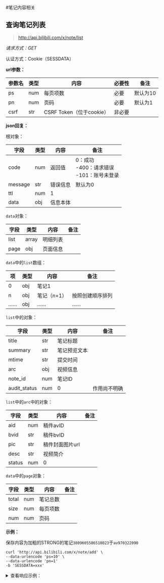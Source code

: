 #笔记内容相关

## 查询笔记列表

> http://api.bilibili.com/x/note/list

*请求方式：GET*

认证方式：Cookie（SESSDATA）

**url参数：**

| 参数名  | 类型 | 内容         | 必要性      | 备注                                                    |
| ------- | ---- | ------------ | ----------- | ------------------------------------------------------- |
| ps      | num  | 每页项数     | 必要        | 默认为10                                                |
| pn      | num  | 页码         | 必要        | 默认为1                                                 |
| csrf    | str  | CSRF Token（位于cookie） | 非必要   |                                                |

**json回复：**

根对象：

| 字段    | 类型 | 内容     | 备注                                                |
| ------- | ---- | -------- | --------------------------------------------------- |
| code    | num  | 返回值   | 0：成功<br />-400：请求错误<br />-101：账号未登录   |
| message | str  | 错误信息 | 默认为0                                             |
| ttl     | num  | 1        |                                                     |
| data    | obj  | 信息本体 |                                                     |

`data`对象：

| 字段       | 类型  | 内容     | 备注         |
| ---------- | ----- | -------- | ------------ |
| list       | array | 明细列表 |              |
| page       | obj   | 页面信息 |              |

`data`中的`list`数组：

| 项   | 类型 | 内容        | 备注             |
| ---- | ---- | ----------- | ---------------- |
| 0    | obj  | 笔记1       |                  |
| n    | obj  | 笔记（n+1） | 按照创建顺序排列 |
| ……   | obj  | ……          | ……               |

`list`中的对象：

| 字段            | 类型 | 内容         | 备注                   |
| --------------- | ---- | ------------ | ---------------------- |
| title           | str  | 笔记标题     |                        |
| summary         | str  | 笔记预览文本 |                        |
| mtime           | str  | 提交时间     |                        |
| arc             | obj  | 视频信息     |                        |
| note_id         | num  | 笔记ID       |                        |
| audit_status    | num  | 0            | 作用尚不明确           |

`list`中的`arc`中的对象：

| 字段   | 类型 | 内容         | 备注                   |
| ------ | ---- | ------------ | ---------------------- |
| aid    | num  | 稿件avID     |                        |
| bvid   | str  | 稿件bvID     |                        |
| pic    | str  | 稿件封面图片url |                     |
| desc   | str  | 视频简介     |                        |
| status | num  | 0            |                        |

`data`中的`page`对象：

| 字段   | 类型 | 内容         | 备注                 |
| ------ | ---- | ------------ | -------------------- |
| total  | num  | 笔记总数     |                      |
| size   | num  | 每页项数     |                      |
| num    | num  | 页码         |                      |

**示例：**

保存内容为加粗的STRONG的笔记`3809605586518023`于`av970322090`

```shell
curl 'http://api.bilibili.com/x/note/add' \
--data-urlencode 'ps=10' \
--data-urlencode 'pn=1'
-b 'SESSDATA=xxx'
```

<details>
<summary>查看响应示例：</summary>

```json
{
    "code":0,
    "message":"0",
    "ttl":1,
    "data":{
        "list":[
            {
                "title":"周刊哔哩哔哩排行榜#543",
                "summary":"test",
                "mtime":"2020-11-23 17:45",
                "arc":{
                    "aid":970322090,
                    "bvid":"BV1op4y167Uo",
                    "pic":"http://i1.hdslb.com/bfs/archive/cc67f9c9b70d6eb97f00e726517c8c3da540ee05.jpg",
                    "desc":"20年11月第3周 | 【PICK UP】栏目欢迎继续推荐，私信@周刊娘 ，附上推荐投稿的av/bv号与理由。请勿刷屏、引战",
                    "status":0
                },
                "note_id":3809605586518023,
                "audit_status":0
            },
            {
                "title":"【MV】保加利亚妖王AZIS视频合辑",
                "summary":"test2",
                "mtime":"2020-11-20 16:44",
                "arc":{
                    "aid":170001,
                    "bvid":"BV17x411w7KC",
                    "pic":"http://i2.hdslb.com/bfs/archive/1ada8c32a9d168e4b2ee3e010f24789ba3353785.jpg",
                    "desc":"sina 保加利亚超级天王 Azis1999年出道。他的音乐融合保加利亚名族曲风chalga和pop、rap等元素，不过他惊艳的易装秀与浮夸的角色诠释才是他最为出名的地方 Azis与众多保加利亚天王天后级歌手都有过合作.06年，他作为Mariana Popova的伴唱，在欧洲半决赛上演唱了他们的参赛曲Let Me Cry 06年他被Velikite Balgari评为保加利亚有史以来最伟大的名人之一",
                    "status":0
                },
                "note_id":3988570796195843,
                "audit_status":0
            }
        ],
        "page":{
            "total":2,
            "size":10,
            "num":1
        }
    }
}
```

</details>

